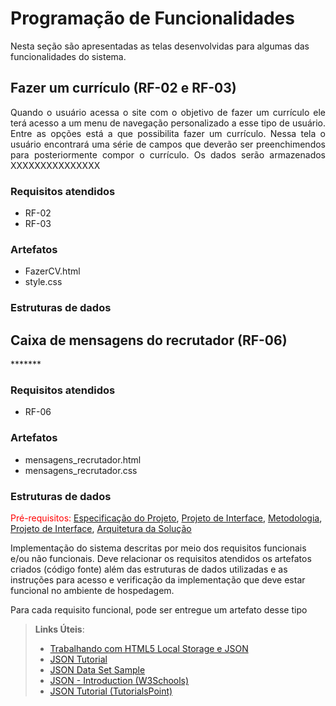 # Programação de Funcionalidades

Nesta seção são apresentadas as telas desenvolvidas para algumas das funcionalidades do sistema. 

## Fazer um currículo (RF-02 e RF-03)
<div align="justify"> Quando o usuário acessa o site com o objetivo de fazer um currículo ele terá acesso a um menu de navegação personalizado a esse tipo de usuário. Entre as opções está a que possibilita fazer um currículo. Nessa tela o usuário encontrará uma série de campos que deverão ser preenchimendos para posteriormente compor o currículo. Os dados serão armazenados XXXXXXXXXXXXXXX
</div>

### Requisitos atendidos
- RF-02
- RF-03

### Artefatos
- FazerCV.html
- style.css

### Estruturas de dados


## Caixa de mensagens do recrutador (RF-06)
<div align="justify"> *******
</div>

### Requisitos atendidos
- RF-06

### Artefatos
- mensagens_recrutador.html
- mensagens_recrutador.css

### Estruturas de dados

<span style="color:red">Pré-requisitos: <a href="2-Especificação do Projeto.md"> Especificação do Projeto</a></span>, <a href="3-Projeto de Interface.md"> Projeto de Interface</a>, <a href="4-Metodologia.md"> Metodologia</a>, <a href="3-Projeto de Interface.md"> Projeto de Interface</a>, <a href="5-Arquitetura da Solução.md"> Arquitetura da Solução</a>

Implementação do sistema descritas por meio dos requisitos funcionais e/ou não funcionais. Deve relacionar os requisitos atendidos os artefatos criados (código fonte) além das estruturas de dados utilizadas e as instruções para acesso e verificação da implementação que deve estar funcional no ambiente de hospedagem.

Para cada requisito funcional, pode ser entregue um artefato desse tipo

> **Links Úteis**:
>
> - [Trabalhando com HTML5 Local Storage e JSON](https://www.devmedia.com.br/trabalhando-com-html5-local-storage-e-json/29045)
> - [JSON Tutorial](https://www.w3resource.com/JSON)
> - [JSON Data Set Sample](https://opensource.adobe.com/Spry/samples/data_region/JSONDataSetSample.html)
> - [JSON - Introduction (W3Schools)](https://www.w3schools.com/js/js_json_intro.asp)
> - [JSON Tutorial (TutorialsPoint)](https://www.tutorialspoint.com/json/index.htm)
